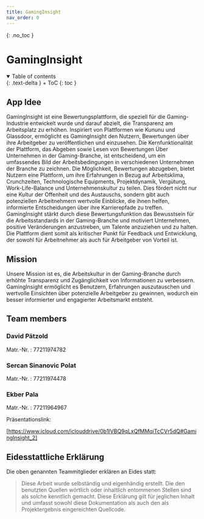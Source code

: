 ```yaml
---
title: GamingInsight
nav_order: 0
---
```



{: .no_toc }
# GamingInsight

<details open markdown="block">
{: .text-delta }
<summary>Table of contents</summary>
+ ToC
{: toc }
</details>


## App Idee

GamingInsight ist eine Bewertungsplattform, die speziell für die Gaming-Industrie entwickelt wurde und darauf abzielt, die Transparenz am Arbeitsplatz zu erhöhen. Inspiriert von Plattformen wie Kununu und Glassdoor, ermöglicht es GamingInsight den Nutzern, Bewertungen über ihre Arbeitgeber zu veröffentlichen und einzusehen. Die Kernfunktionalität der Plattform, das Abgeben sowie Lesen von Bewertungen Über Unternehmen in der Gaming-Branche, ist entscheidend, um ein umfassendes Bild der Arbeitsbedingungen in verschiedenen Unternehmen der Branche zu zeichnen.
Die Möglichkeit, Bewertungen abzugeben, bietet Nutzern eine Plattform, um ihre Erfahrungen in Bezug auf Arbeitsklima, Crunchzeiten, Technologische Equipments, Projektdynamik, Vergütung, Work-Life-Balance und Unternehmenskultur zu teilen. Dies fördert nicht nur eine Kultur der Offenheit und des Austauschs, sondern gibt auch potenziellen Arbeitnehmern wertvolle Einblicke, die ihnen helfen, informierte Entscheidungen über ihre Karrierepfade zu treffen.
GamingInsight stärkt durch diese Bewertungsfunktion das Bewusstsein für die Arbeitsstandards in der Gaming-Branche und motiviert Unternehmen, positive Veränderungen anzustreben, um Talente anzuziehen und zu halten. Die Plattform dient somit als kritischer Punkt für Feedback und Entwicklung, der sowohl für Arbeitnehmer als auch für Arbeitgeber von Vorteil ist.

## Mission

Unsere Mission ist es, die Arbeitskultur in der Gaming-Branche durch erhöhte Transparenz und Zugänglichkeit von Informationen zu verbessern. GamingInsight ermöglicht es Benutzern, Erfahrungen auszutauschen und wertvolle Einsichten über potenzielle Arbeitgeber zu gewinnen, wodurch ein besser informierter und engagierter Arbeitsmarkt entsteht.

## Team members

### David Pätzold

Matr.-Nr. : 77211974782

### Sercan Sinanovic Polat

Matr.-Nr. : 77211974478

### Ekber Pala

Matr.-Nr. : 77211964967


Präsentationslink: 

[https://www.icloud.com/iclouddrive/0b1IVBQ9qLxQfMMqiTcCVr5dQ#GamingInsight_2]


## Eidesstattliche Erklärung

Die oben genannten Teammitglieder erklären an Eides statt:

> Diese Arbeit wurde selbständig und eigenhändig erstellt. Die den benutzten Quellen wörtlich oder inhaltlich entommenen Stellen sind als solche kenntlich gemacht. Diese Erklärung gilt für jeglichen Inhalt und umfasst sowohl diese Dokumentation als auch den als Projektergebnis eingereichten Quellcode.





